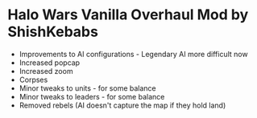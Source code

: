 # Halo Wars Vanilla Overhaul Mod by ShishKebabs

* Improvements to AI configurations - Legendary AI more difficult now
* Increased popcap
* Increased zoom
* Corpses
* Minor tweaks to units - for some balance
* Minor tweaks to leaders - for some balance
* Removed rebels (AI doesn't capture the map if they hold land)
